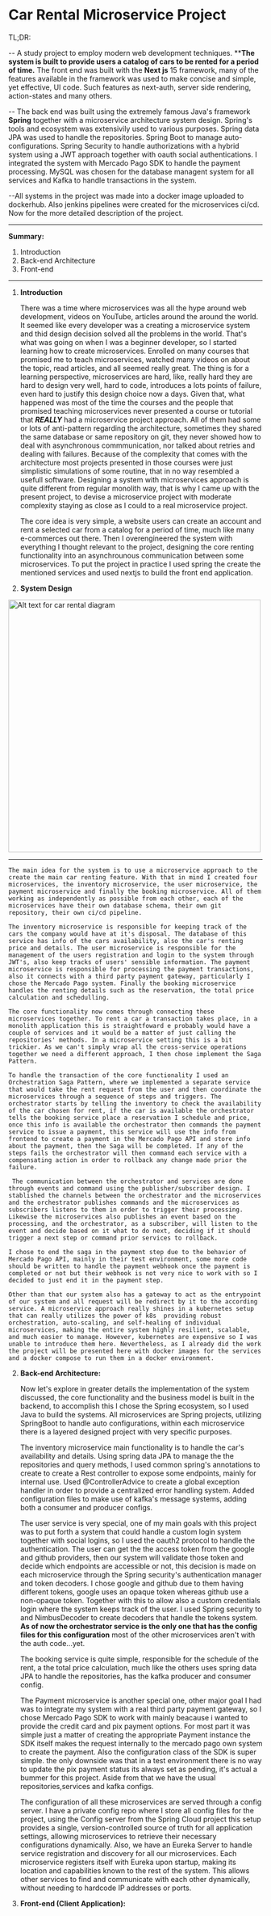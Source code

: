 # Car Rental Microservice Project

TL;DR:

 -- A study project to employ modern web development techniques. ****The system is built to provide users a catalog of cars to be rented for a period of time.** The front end was built with the **Next js** 15 framework, many of the features available in the framework was used to make concise and simple, yet effective, UI code. Such features as next-auth, server side rendering, action-states and many others.

 -- The back end was built using the extremely famous Java's framework **Spring** together with a microservice architecture system design. Spring's tools and ecosystem was extensivily used to various purposes. Spring data JPA was used to handle the repositories. Spring Boot to manage auto-configurations. Spring Security to handle authorizations with a hybrid system using a JWT approach together with oauth social authentications. I integrated the system with Mercado Pago SDK to handle the payment processing. MySQL was chosen for the database managent system for all services and Kafka to handle transactions in the system.

 --All systems in the project was made into a docker image uploaded to dockerhub. Also jenkins pipelines  were created for the microservices ci/cd. Now for the more detailed description of the project.

---

**Summary:**
1.  Introduction
2.  Back-end Architecture
3.  Front-end 
---

1.  **Introduction**

    There was a time where microservices was all the hype around web development, videos on YouTube, articles around the around the world. It seemed like every developer was a creating a microservice system and thid design decision solved all the problems in the world. That's what was going on when I was a beginner developer, so I started learning how to create microservices. Enrolled on many courses that promised me to teach microservices, watched many videos on about the topic, read articles, and all seemed really great. The thing is for a learning perspective, microservices are hard, like, really hard they are hard to design very well, hard to code, introduces a lots points of failure, even hard to justify this design choice now a days. Given that, what happened was most of the time  the courses and the people that promised teaching microservices never presented a course or tutorial that ***REALLY*** had a microservice project approach. All of them had some or lots of anti-pattern regarding the architecture, sometimes they shared the same database or same repository on git, they never showed how to deal with asynchronous commmunication, nor talked about retries and dealing with failures. Because of the complexity that comes with the architecture most projects presented in those courses were just simplistic simulations of some routine, that in no way resembled a usefull software. Designing a system with microservices approach is quite different from regular monolith way, that is why I came up with the present project, to devise a microservice project with moderate complexity staying as close as I could to a real microservice project.

    The core idea is very simple, a website users can create an account and rent a selected car from a catalog for a period of time, much like many e-commerces out there. Then I overengineered the system with everything I thought relevant to the project, designing the core renting functionality into an asynchrounous communication between some microservices. To put the project in practice I used spring the create the mentioned services and used nextjs to build the front end application.
2.  **System Design**

   <img src="car-rental-diagram.png" alt="Alt text for car rental diagram" width="500">

   ---

    The main idea for the system is to use a microservice approach to the create the main car renting feature. With that in mind I created four microservices, the inventory microservice, the user microservice, the payment microservice and finally the booking microservice. All of them working as independently as possible from each other, each of the microservices have their own database schema, their own git repository, their own ci/cd pipeline.

    The inventory microservice is responsible for keeping track of the cars the company would have at it's disposal. The database of this service has info of the cars availability, also the car's renting price and details. The user microservice is responsible for the management of the users registration and login to the system through JWT's, also keep tracks of users' sensible information. The payment microservice is responsible for processing the payment transactions, also it connects with a third party payment gateway, particularly I chose the Mercado Pago system. Finally the booking microservice handles the renting details such as the reservation, the total price calculation and schedulling.

    The core functionality now comes through connecting these microservices together. To rent a car a transaction takes place, in a monolith application this is straightfoward e probably would have a couple of services and it would be a matter of just calling the repositories' methods. In a microservice setting this is a bit trickier. As we can't simply wrap all the cross-service operations together we need a different approach, I then chose implement the Saga Pattern.

    To handle the transaction of the core functionality I used an Orchestration Saga Pattern, where we implemented a separate service that would take the rent request from the user and then coordinate the microservices through a sequence of steps and triggers. The orchestrator starts by telling the inventory to check the availability of the car chosen for rent, if the car is available the orchestrator tells the booking service place a reservation I schedule and price, once this info is available the orchestrator then commands the payment service to issue a payment, this service will use the info from frontend to create a payment in the Mercado Pago API and store info about the payment, then the Saga will be completed. If any of the steps fails the orchestrator will then command each service with a compensating action in order to rollback any change made prior the failure.
    
     The communication between the orchestrator and services are done through events and command using the publisher/subscriber design. I stablished the channels between the orchestrator and the microservices and the orchestrator publishes commands and the microservices as subscribers listens to them in order to trigger their processing. Likewise the microservices also publishes an event based on the processing, and the orchestrator, as a subscriber, will listen to the event and decide based on it what to do next, deciding if it should trigger a next step or command prior services to rollback.

    I chose to end the saga in the payment step due to the behavior of Mercado Pago API, mainly in their test environment, some more code should be written to handle the payment webhook once the payment is completed or not but their webhook is not very nice to work with so I decided to just end it in the payment step.

    Other than that our system also has a gateway to act as the entrypoint of our system and all request will be redirect by it to the according service. A microservice approach really shines in a kubernetes setup that can really utilizes the power of k8s  providing robust orchestration, auto-scaling, and self-healing of individual microservices, making the entire system highly resilient, scalable, and much easier to manage. However, kubernetes are expensive so I was unable to introduce them here. Nevertheless, as I already did the work the project will be presented here with docker images for the services and a docker compose to run them in a docker environment.

2.  **Back-end Architecture:**

    Now let's explore in greater details the implementation of the system discussed, the core functionality and the business model is built in the backend, to accomplish this I chose the Spring ecosystem, so I used Java to build the systems. All microservices are Spring projects, utilizing SpringBoot to handle auto configurations, within each microservice there is a layered designed project with very specific purposes.

    The inventory microservice main functionality is to handle the car's availability and details. Using spring data JPA to manage the the repositories and query methods, I used common spring's annotations to create to create a Rest controller to expose some endpoints, mainly for internal use. Used @ControllerAdvice to create a global exception handler in order to provide a centralized error handling system. Added configuration files to make use of kafka's message systems, adding both a consumer and producer configs.

    The user service is very special, one of my main goals with this project was to put forth a system that could handle a custom login system together with social logins, so I used the oauth2 protocol to handle the authentication. The user can get the the access token from the google and github providers, then our system will validate those token and decide which endpoints are accessible or not, this decision is made on each microservice through the Spring security's authentication manager and token decoders. I chose google and github due to them having different tokens, google uses an opaque token whereas github use a non-opaque token. Together with this to allow also a custom credentials login where the system keeps track of the user. I used Spring security to and NimbusDecoder to create decoders that handle the tokens system. **As of now the orchestrator service is the only one that has the config files for this configuration** most of the other microservices aren't with the auth code...yet.

    The booking service is quite simple, responsible for the schedule of the rent, a the total price calculation, much like the others uses spring data JPA to handle the repositories, has the kafka producer and consumer config.

    The Payment microservice is another special one, other major goal I had was to integrate my system with a real third party payment gateway, so I chose Mercado Pago SDK to work with mainly beacause i wanted to provide the credit card and pix payment options. For most part it was simple just a matter of creating the appropriate Payment instance the SDK itself makes the request internally to the mercado pago own system to create the payment. Also the configuration class of the SDK is super simple. the only downside was that in a test environment there is no way to update the pix payment status its always set as pending, it's actual a bummer for this project. Aside from that we have the usual repositories,services and kafka configs.

    The configuration of all these microservices are served through a config server. I have a private config repo where I store all config files for the project, using the Config server from the Spring Cloud project this setup provides a single, version-controlled source of truth for all application settings, allowing microservices to retrieve their necessary configurations dynamically. Also, we have an Eureka Server to handle service registration and discovery for all our microservices. Each microservice registers itself with Eureka upon startup, making its location and capabilities known to the rest of the system. This allows other services to find and communicate with each other dynamically, without needing to hardcode IP addresses or ports.

2.  **Front-end (Client Application):**


